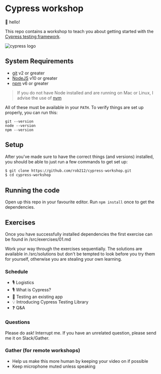 # Cypress workshop

👋 hello!

This repo contains a workshop to teach you about getting started with the [Cypress testing framework](https://www.cypress.io/).

![cypress logo](src/images/cypress-io-logo.png)

## System Requirements

- [git](https://git-scm.com/) v2 or greater
- [NodeJS](https://nodejs.org/) v10 or greater
- [npm](https://www.npmjs.com/) v6 or greater

> If you do not have Node installed and are running on Mac or Linux, I advise the use of [nvm](https://github.com/nvm-sh/nvm)

All of these must be available in your `PATH`. To verify things are set up
properly, you can run this:

```shell
git --version
node --version
npm --version
```

## Setup

After you've made sure to have the correct things (and versions) installed, you
should be able to just run a few commands to get set up:

```sh
$ git clone https://github.com/rob212/cypress-workshop.git
$ cd cypress-workshop
```

## Running the code

Open up this repo in your favourite editor. Run `npm install` once to get the dependencies.

## Exercises

Once you have successfully installed dependencies the first exercise can be found in /src/exercises/01.md

Work your way through the exercises sequentially. The solutions are available in /src/solutions but don't be tempted to look before you try them for yourself, otherwise you are stealing your own learning.

### Schedule

- 🎙 Logistics
- 🎙 What is Cypress?
- 💪 Testing an existing app
- 💡 Introducing Cypress Testing Library
- ❓ Q&A

### Questions

Please do ask! Interrupt me. If you have an unrelated question, please send me it on Slack/Gather.

### Gather (for remote workshops)

- Help us make this more human by keeping your video on if possible
- Keep microphone muted unless speaking
